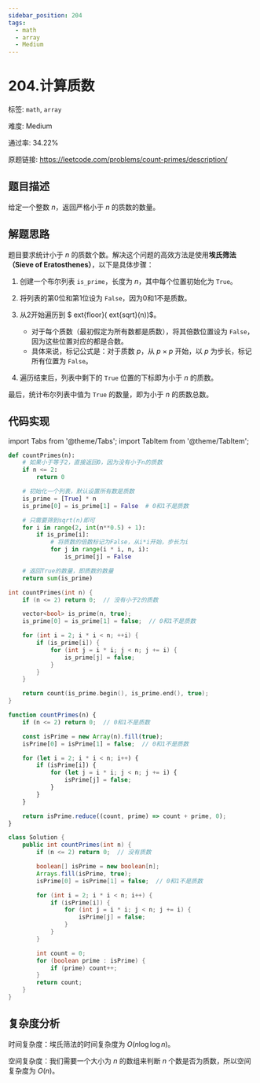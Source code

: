 ```yaml
---
sidebar_position: 204
tags:
  - math
  - array
  - Medium
---
```


# 204.计算质数

标签: `math`, `array`

难度: Medium

通过率: 34.22%

原题链接: https://leetcode.com/problems/count-primes/description/

## 题目描述
给定一个整数 $n$，返回严格小于 $n$ 的质数的数量。

## 解题思路
题目要求统计小于 $n$ 的质数个数。解决这个问题的高效方法是使用**埃氏筛法（Sieve of Eratosthenes）**，以下是具体步骤：  

1. 创建一个布尔列表 `is_prime`，长度为 $n$，其中每个位置初始化为 `True`。

2. 将列表的第0位和第1位设为 `False`，因为0和1不是质数。

3. 从2开始遍历到 $	ext{floor}(	ext{sqrt}(n))$。
   - 对于每个质数（最初假定为所有数都是质数），将其倍数位置设为 `False`，因为这些位置对应的都是合数。
   - 具体来说，标记公式是：对于质数 $p$，从 $p \times p$ 开始，以 $p$ 为步长，标记所有位置为 `False`。

4. 遍历结束后，列表中剩下的 `True` 位置的下标即为小于 $n$ 的质数。

最后，统计布尔列表中值为 `True` 的数量，即为小于 $n$ 的质数总数。

## 代码实现
import Tabs from '@theme/Tabs';
import TabItem from '@theme/TabItem';

<Tabs>
<TabItem value="python" label="Python">

```python
def countPrimes(n):
    # 如果小于等于2，直接返回0，因为没有小于n的质数
    if n <= 2:
        return 0

    # 初始化一个列表，默认设置所有数是质数
    is_prime = [True] * n
    is_prime[0] = is_prime[1] = False  # 0和1不是质数

    # 只需要筛到sqrt(n)即可
    for i in range(2, int(n**0.5) + 1):
        if is_prime[i]:
            # 将质数的倍数标记为False，从i*i开始，步长为i
            for j in range(i * i, n, i):
                is_prime[j] = False

    # 返回True的数量，即质数的数量
    return sum(is_prime)

```

</TabItem>
<TabItem value="cpp" label="C++">

```cpp
int countPrimes(int n) {
    if (n <= 2) return 0;  // 没有小于2的质数

    vector<bool> is_prime(n, true);
    is_prime[0] = is_prime[1] = false;  // 0和1不是质数

    for (int i = 2; i * i < n; ++i) {
        if (is_prime[i]) {
            for (int j = i * i; j < n; j += i) {
                is_prime[j] = false;
            }
        }
    }

    return count(is_prime.begin(), is_prime.end(), true);
}
```

</TabItem>
<TabItem value="javascript" label="JavaScript">

```javascript
function countPrimes(n) {
    if (n <= 2) return 0;  // 0和1不是质数

    const isPrime = new Array(n).fill(true);
    isPrime[0] = isPrime[1] = false;  // 0和1不是质数

    for (let i = 2; i * i < n; i++) {
        if (isPrime[i]) {
            for (let j = i * i; j < n; j += i) {
                isPrime[j] = false;
            }
        }
    }

    return isPrime.reduce((count, prime) => count + prime, 0);
}
```

</TabItem>
<TabItem value="java" label="Java">

```java
class Solution {
    public int countPrimes(int n) {
        if (n <= 2) return 0;  // 没有质数

        boolean[] isPrime = new boolean[n];
        Arrays.fill(isPrime, true);
        isPrime[0] = isPrime[1] = false;  // 0和1不是质数

        for (int i = 2; i * i < n; i++) {
            if (isPrime[i]) {
                for (int j = i * i; j < n; j += i) {
                    isPrime[j] = false;
                }
            }
        }

        int count = 0;
        for (boolean prime : isPrime) {
            if (prime) count++;
        }
        return count;
    }
}
```

</TabItem>
</Tabs>

## 复杂度分析
时间复杂度：埃氏筛法的时间复杂度为 $O(n \log \log n)$。  
  
空间复杂度：我们需要一个大小为 $n$ 的数组来判断 $n$ 个数是否为质数，所以空间复杂度为 $O(n)$。
